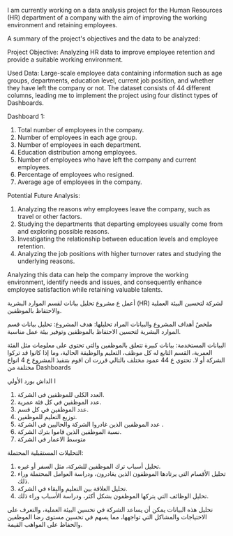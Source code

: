 I am currently working on a data analysis project for the Human Resources (HR) department of a company with the aim of improving the working environment and retaining employees.

A summary of the project's objectives and the data to be analyzed:

Project Objective: Analyzing HR data to improve employee retention and provide a suitable working environment.

Used Data: Large-scale employee data containing information such as age groups, departments, education level, current job position, and whether they have left the company or not. The dataset consists of 44 different columns, leading me to implement the project using four distinct types of Dashboards.

Dashboard 1:
1. Total number of employees in the company.
2. Number of employees in each age group.
3. Number of employees in each department.
4. Education distribution among employees.
5. Number of employees who have left the company and current employees.
6. Percentage of employees who resigned.
7. Average age of employees in the company.

Potential Future Analysis:
1. Analyzing the reasons why employees leave the company, such as travel or other factors.
2. Studying the departments that departing employees usually come from and exploring possible reasons.
3. Investigating the relationship between education levels and employee retention.
4. Analyzing the job positions with higher turnover rates and studying the underlying reasons.

Analyzing this data can help the company improve the working environment, identify needs and issues, and consequently enhance employee satisfaction while retaining valuable talents.

أعمل ع مشروع تحليل بيانات لقسم الموارد البشرية (HR) لشركة لتحسين البيئة العملية والاحتفاظ بالموظفين.

ملخصٌ أهداف المشروع والبيانات المراد تحليلها:
هدف المشروع: تحليل بيانات قسم الموارد البشرية لتحسين الاحتفاظ بالموظفين وتوفير بيئة عمل مناسبة.

 البيانات المستخدمة: بيانات كبيرة تتعلق بالموظفين والتي تحتوي على معلومات مثل الفئة العمرية، القسم التابع له كل موظف، التعليم والوظيفة الحالية، وما إذا كانوا قد تركوا الشركة أو لا.
 تحتوي ع 44 عمود مختلف بالتالي قررت ان اقوم بتنفيذ المشروع ع 4 انواع مختلفة من Dashboards

ا الداش بورد الأولي
1. العدد الكلي للموظفين في الشركة.
2. عدد الموظفين في كل فئة عمرية.
3. عدد الموظفين في كل قسم.
4. توزيع التعليم للموظفين.
5. عدد الموظفين الذين غادروا الشركة والحاليين في الشركة .
6. نسبة الموظفين الذين قاموا بترك الشركة.
7. متوسط الاعمار في الشركة

التحليلات المستقبلية المحتملة:
1. تحليل أسباب ترك الموظفين للشركة، مثل السفر أو غيره.
2. تحليل الأقسام التي يرتادها الموظفون الذين يغادرون، ودراسة العوامل المحتملة وراء ذلك.
3. تحليل العلاقة بين التعليم والبقاء في الشركة.
4. تحليل الوظائف التي يتركها الموظفون بشكل أكثر، ودراسة الأسباب وراء ذلك.

تحليل هذه البيانات يمكن أن يساعد الشركة في تحسين البيئة العملية، والتعرف على الاحتياجات والمشاكل التي تواجهها،
 مما يسهم في تحسين مستوى رضا الموظفين والحفاظ على المواهب القيمة.
